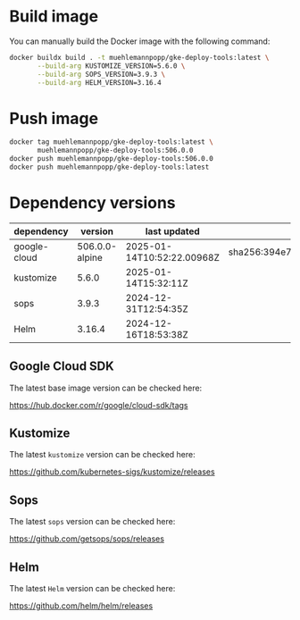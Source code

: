 # Build image

You can manually build the Docker image with the following command:

```bash
docker buildx build . -t muehlemannpopp/gke-deploy-tools:latest \
       --build-arg KUSTOMIZE_VERSION=5.6.0 \
       --build-arg SOPS_VERSION=3.9.3 \
       --build-arg HELM_VERSION=3.16.4
```

# Push image

```bash
docker tag muehlemannpopp/gke-deploy-tools:latest \
       muehlemannpopp/gke-deploy-tools:506.0.0
docker push muehlemannpopp/gke-deploy-tools:506.0.0
docker push muehlemannpopp/gke-deploy-tools:latest
```


# Dependency versions

| dependency   | version                 | last updated                 | digest                       |
|--------------|-------------------------|------------------------------|------------------------------|
| google-cloud | 506.0.0-alpine | 2025-01-14T10:52:22.00968Z | sha256:394e7fe1be5ee95fbd0ff376ed6bfc38ea56329dc2fe8747d5dd3327732e1cf0 |
| kustomize    | 5.6.0        | 2025-01-14T15:32:11Z            |                              |
| sops         | 3.9.3             | 2024-12-31T12:54:35Z                 |                              |
| Helm         | 3.16.4             | 2024-12-16T18:53:38Z                 |                              |


## Google Cloud SDK

The latest base image version can be checked here:

<https://hub.docker.com/r/google/cloud-sdk/tags>


## Kustomize

The latest `kustomize` version can be checked here:

<https://github.com/kubernetes-sigs/kustomize/releases>


## Sops

The latest `sops` version can be checked here:

<https://github.com/getsops/sops/releases>


## Helm

The latest `Helm` version can be checked here:

<https://github.com/helm/helm/releases>
